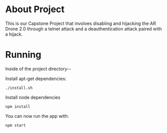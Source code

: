 # About Project
This is our Capstone Project that involves disabling and hijacking the AR Drone 2.0
through a telnet attack and a deauthentication attack paired with a hijack. 

# Running
Inside of the project directory--

Install apt-get dependencies:
```
./install.sh
```

Install node dependencies 
```
npm install
```

You can now run the app with:
```
npm start
```
